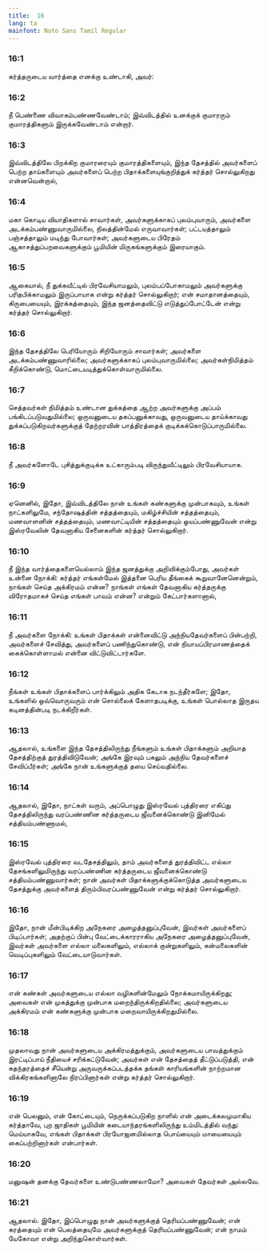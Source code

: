 ```yaml
---
title:  16
lang: ta
mainfont: Noto Sans Tamil Regular
---
```


###  16:1

கர்த்தருடைய வார்த்தை எனக்கு உண்டாகி, அவர்:

###  16:2

நீ பெண்ணை விவாகம்பண்ணவேண்டாம்; இவ்விடத்தில் உனக்குக் குமாரரும் குமாரத்திகளும் இருக்கவேண்டாம் என்றார்.

###  16:3

இவ்விடத்திலே பிறக்கிற குமாரரையும் குமாரத்திகளையும், இந்த தேசத்தில் அவர்களைப் பெற்ற தாய்களையும் அவர்களைப் பெற்ற பிதாக்களையுங்குறித்துக் கர்த்தர் சொல்லுகிறது என்னவென்றால்,

###  16:4

மகா கொடிய வியாதிகளால் சாவார்கள், அவர்களுக்காகப் புலம்புவாரும், அவர்களை அடக்கம்பண்ணுவாருமில்லை, நிலத்தின்மேல் எருவாவார்கள்; பட்டயத்தாலும் பஞ்சத்தாலும் மடிந்து போவார்கள்; அவர்களுடைய பிரேதம் ஆகாசத்துப்பறவைகளுக்கும் பூமியின் மிருகங்களுக்கும் இரையாகும்.

###  16:5

ஆகையால், நீ துக்கவீட்டில் பிரவேசியாமலும், புலம்பப்போகாமலும் அவர்களுக்கு பரிதபிக்காமலும் இருப்பாயாக என்று கர்த்தர் சொல்லுகிறார்; என் சமாதானத்தையும், கிருபையையும், இரக்கத்தையும், இந்த ஜனத்தைவிட்டு எடுத்துப்போட்டேன் என்று கர்த்தர் சொல்லுகிறார்.

###  16:6

இந்த தேசத்திலே பெரியோரும் சிறியோரும் சாவார்கள்; அவர்களை அடக்கம்பண்ணுவாரில்லை; அவர்களுக்காகப் புலம்புவாருமில்லை; அவர்கள்நிமித்தம் கீறிக்கொண்டு, மொட்டையடித்துக்கொள்வாருமில்லை.

###  16:7

செத்தவர்கள் நிமித்தம் உண்டான துக்கத்தை ஆற்ற அவர்களுக்கு அப்பம் பங்கிடப்படுவதுமில்லை; ஒருவனுடைய தகப்பனுக்காவது, ஒருவனுடைய தாய்க்காவது துக்கப்படுகிறவர்களுக்குத் தேற்றரவின் பாத்திரத்தைக் குடிக்கக்கொடுப்பாருமில்லை.

###  16:8

நீ அவர்களோடே புசித்துக்குடிக்க உட்காரும்படி விருந்துவீட்டிலும் பிரவேசியாயாக.

###  16:9

ஏனெனில், இதோ, இவ்விடத்திலே நான் உங்கள் கண்களுக்கு முன்பாகவும், உங்கள் நாட்களிலுமே, சந்தோஷத்தின் சத்தத்தையும், மகிழ்ச்சியின் சத்தத்தையும், மணவாளனின் சத்தத்தையும், மணவாட்டியின் சத்தத்தையும் ஓயப்பண்ணுவேன் என்று இஸ்ரவேலின் தேவனாகிய சேனைகளின் கர்த்தர் சொல்லுகிறார்.

###  16:10

நீ இந்த வார்த்தைகளையெல்லாம் இந்த ஜனத்துக்கு அறிவிக்கும்போது, அவர்கள் உன்னை நோக்கி: கர்த்தர் எங்கள்மேல் இத்தனை பெரிய தீங்கைக் கூறுவானேனென்றும், நாங்கள் செய்த அக்கிரமம் என்ன? நாங்கள் எங்கள் தேவனாகிய கர்த்தருக்கு விரோதமாகச் செய்த எங்கள் பாவம் என்ன? என்றும் கேட்பார்களானால்,

###  16:11

நீ அவர்களை நோக்கி: உங்கள் பிதாக்கள் என்னைவிட்டு அந்நியதேவர்களைப் பின்பற்றி, அவர்களைச் சேவித்து, அவர்களைப் பணிந்துகொண்டு, என் நியாயப்பிரமாணத்தைக் கைக்கொள்ளாமல் என்னை விட்டுவிட்டார்களே.

###  16:12

நீங்கள் உங்கள் பிதாக்களைப் பார்க்கிலும் அதிக கேடாக நடந்தீர்களே; இதோ, உங்களில் ஒவ்வொருவரும் என் சொல்லைக் கேளாதபடிக்கு, உங்கள் பொல்லாத இருதய கடினத்தின்படி நடக்கிறீர்கள்.

###  16:13

ஆதலால், உங்களை இந்த தேசத்திலிருந்து நீங்களும் உங்கள் பிதாக்களும் அறியாத தேசத்திற்குத் துரத்திவிடுவேன்; அங்கே இரவும் பகலும் அந்நிய தேவர்களைச் சேவிப்பீர்கள்; அங்கே நான் உங்களுக்குத் தயை செய்வதில்லை.

###  16:14

ஆதலால், இதோ, நாட்கள் வரும், அப்பொழுது இஸ்ரவேல் புத்திரரை எகிப்து தேசத்திலிருந்து வரப்பண்ணின கர்த்தருடைய ஜீவனைக்கொண்டு இனிமேல் சத்தியம்பண்ணாமல்,

###  16:15

இஸ்ரவேல் புத்திரரை வடதேசத்திலும், தாம் அவர்களைத் துரத்திவிட்ட எல்லா தேசங்களிலுமிருந்து வரப்பண்ணின கர்த்தருடைய ஜீவனைக்கொண்டு சத்தியம்பண்ணுவார்கள்; நான் அவர்கள் பிதாக்களுக்குக்கொடுத்த அவர்களுடைய தேசத்துக்கு அவர்களைத் திரும்பிவரப்பண்ணுவேன் என்று கர்த்தர் சொல்லுகிறார்.

###  16:16

இதோ, நான் மீன்பிடிக்கிற அநேகரை அழைத்தனுப்புவேன், இவர்கள் அவர்களைப் பிடிப்பார்கள்; அதற்குப் பின்பு வேட்டைக்காரராகிய அநேகரை அழைத்தனுப்புவேன், இவர்கள் அவர்களை எல்லா மலைகளிலும், எல்லாக் குன்றுகளிலும், கன்மலைகளின் வெடிப்புகளிலும் வேட்டையாடுவார்கள்.

###  16:17

என் கண்கள் அவர்களுடைய எல்லா வழிகளின்மேலும் நோக்கமாயிருக்கிறது; அவைகள் என் முகத்துக்கு முன்பாக மறைந்திருக்கிறதில்லை; அவர்களுடைய அக்கிரமம் என் கண்களுக்கு முன்பாக மறைவாயிருக்கிறதுமில்லை.

###  16:18

முதலாவது நான் அவர்களுடைய அக்கிரமத்துக்கும், அவர்களுடைய பாவத்துக்கும் இரட்டிப்பாய் நீதியைச் சரிக்கட்டுவேன்; அவர்கள் என் தேசத்தைத் தீட்டுப்படுத்தி, என் சுதந்தரத்தைச் சீயென்று அருவருக்கப்படத்தக்க தங்கள் காரியங்களின் நாற்றமான விக்கிரகங்களினாலே நிரப்பினார்கள் என்று கர்த்தர் சொல்லுகிறார்.

###  16:19

என் பெலனும், என் கோட்டையும், நெருக்கப்படுகிற நாளில் என் அடைக்கலமுமாகிய கர்த்தாவே, புற ஜாதிகள் பூமியின் கடையாந்தரங்களிலிருந்து உம்மிடத்தில் வந்து: மெய்யாகவே, எங்கள் பிதாக்கள் பிரயோஜனமில்லாத பொய்யையும் மாயையையும் கைப்பற்றினார்கள் என்பார்கள்.

###  16:20

மனுஷன் தனக்கு தேவர்களை உண்டுபண்ணலாமோ? அவைகள் தேவர்கள் அல்லவே.

###  16:21

ஆதலால். இதோ, இப்பொழுது நான் அவர்களுக்குத் தெரியப்பண்ணுவேன்; என் கரத்தையும் என் பெலத்தையுமே அவர்களுக்குத் தெரியப்பண்ணுவேன்; என் நாமம் யேகோவா என்று அறிந்துகொள்வார்கள்.


